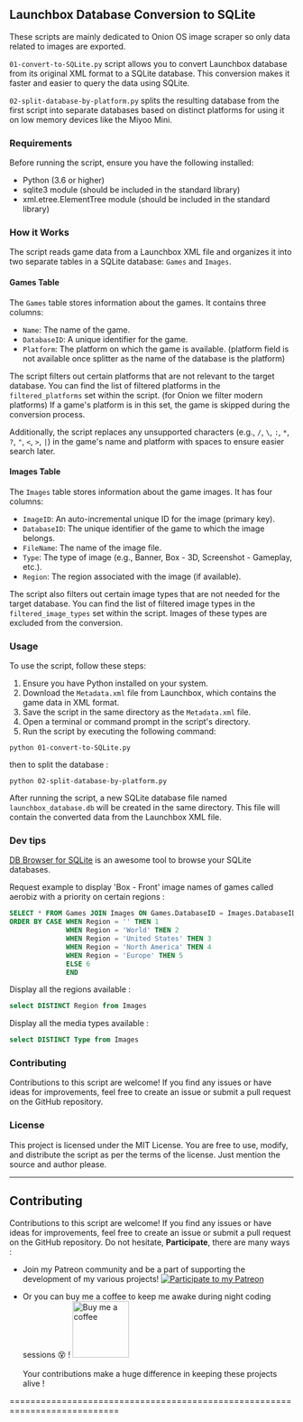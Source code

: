 ## Launchbox Database Conversion to SQLite

These scripts are mainly dedicated to Onion OS image scraper so only data related to images are exported.

`01-convert-to-SQLite.py` script allows you to convert Launchbox database from its original XML format to a SQLite database. This conversion makes it faster and easier to query the data using SQLite.

`02-split-database-by-platform.py` splits the resulting database from the first script into separate databases based on distinct platforms for using it on low memory devices like the Miyoo Mini.

### Requirements

Before running the script, ensure you have the following installed:

- Python (3.6 or higher)
- sqlite3 module (should be included in the standard library)
- xml.etree.ElementTree module (should be included in the standard library)

### How it Works

The script reads game data from a Launchbox XML file and organizes it into two separate tables in a SQLite database: `Games` and `Images`.

#### Games Table

The `Games` table stores information about the games. It contains three columns:

- `Name`: The name of the game.
- `DatabaseID`: A unique identifier for the game.
- `Platform`: The platform on which the game is available. (platform field is not available once splitter as the name of the database is the platform)

The script filters out certain platforms that are not relevant to the target database. You can find the list of filtered platforms in the `filtered_platforms` set within the script. (for Onion we filter modern platforms)
If a game's platform is in this set, the game is skipped during the conversion process.

Additionally, the script replaces any unsupported characters (e.g., `/`, `\`, `:`, `*`, `?`, `"`, `<`, `>`, `|`) in the game's name and platform with spaces to ensure easier search later.

#### Images Table

The `Images` table stores information about the game images. It has four columns:

- `ImageID`: An auto-incremental unique ID for the image (primary key).
- `DatabaseID`: The unique identifier of the game to which the image belongs.
- `FileName`: The name of the image file.
- `Type`: The type of image (e.g., Banner, Box - 3D, Screenshot - Gameplay, etc.).
- `Region`: The region associated with the image (if available).

The script also filters out certain image types that are not needed for the target database. You can find the list of filtered image types in the `filtered_image_types` set within the script. Images of these types are excluded from the conversion.

### Usage

To use the script, follow these steps:

1. Ensure you have Python installed on your system.
2. Download the `Metadata.xml` file from Launchbox, which contains the game data in XML format.
3. Save the script in the same directory as the `Metadata.xml` file.
4. Open a terminal or command prompt in the script's directory.
5. Run the script by executing the following command:


```python 01-convert-to-SQLite.py```

then to split the database :

```python 02-split-database-by-platform.py```

After running the script, a new SQLite database file named `launchbox_database.db` will be created in the same directory. This file will contain the converted data from the Launchbox XML file.

### Dev tips

[DB Browser for SQLite](https://sqlitebrowser.org/) is an awesome tool to browse your SQLite databases.


Request example to display 'Box - Front' image names of games called aerobiz with a priority on certain regions :

```SQL
SELECT * FROM Games JOIN Images ON Games.DatabaseID = Images.DatabaseID WHERE Games.Name LIKE '%aerobiz%' AND Images.Type = 'Box - Front'  
ORDER BY CASE WHEN Region = '' THEN 1
              WHEN Region = 'World' THEN 2
              WHEN Region = 'United States' THEN 3
              WHEN Region = 'North America' THEN 4
              WHEN Region = 'Europe' THEN 5
              ELSE 6 
              END
```
Display all the regions available : 

```SQL
select DISTINCT Region from Images
```
Display all the media types available : 

```SQL
select DISTINCT Type from Images
```


### Contributing

Contributions to this script are welcome! If you find any issues or have ideas for improvements, feel free to create an issue or submit a pull request on the GitHub repository.

### License

This project is licensed under the MIT License. You are free to use, modify, and distribute the script as per the terms of the license. Just mention the source and author please.

------------------------------------------------


 ## Contributing

Contributions to this script are welcome! If you find any issues or have ideas for improvements, feel free to create an issue or submit a pull request on the GitHub repository.
Do not hesitate, **Participate**, there are many ways :
- Join my Patreon community and be a part of supporting the development of my various projects!  [![Participate to my Patreon][Patreon-shield]][patreon]
  
- Or you can buy me a coffee to keep me awake during night coding sessions :dizzy_face: !
   <a href="https://www.buymeacoffee.com/schmurtz"><img src="https://www.buymeacoffee.com/assets/img/guidelines/download-assets-sm-2.svg" alt="Buy me a coffee" width="100"/></a>
<br/><br/>
Your contributions make a huge difference in keeping these projects alive !


[buymeacoffee-shield]: https://www.buymeacoffee.com/assets/img/guidelines/download-assets-sm-2.svg
[buymeacoffee]: https://www.buymeacoffee.com/schmurtz
[Patreon-shield]:https://img.shields.io/badge/Patreon-F96854?style=for-the-badge&logo=patreon&logoColor=white
[patreon]: https://www.patreon.com/schmurtz


 ===========================================================================
